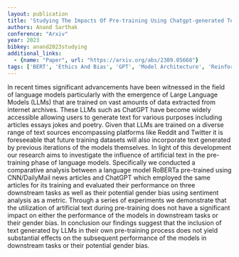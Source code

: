 ```yaml
---
layout: publication
title: 'Studying The Impacts Of Pre-training Using Chatgpt-generated Text On Downstream Tasks'
authors: Anand Sarthak
conference: "Arxiv"
year: 2023
bibkey: anand2023studying
additional_links:
  - {name: "Paper", url: "https://arxiv.org/abs/2309.05668"}
tags: ['BERT', 'Ethics And Bias', 'GPT', 'Model Architecture', 'Reinforcement Learning', 'Tools', 'Training Techniques']
---
```

In recent times significant advancements have been witnessed in the field of language models particularly with the emergence of Large Language Models (LLMs) that are trained on vast amounts of data extracted from internet archives. These LLMs such as ChatGPT have become widely accessible allowing users to generate text for various purposes including articles essays jokes and poetry. Given that LLMs are trained on a diverse range of text sources encompassing platforms like Reddit and Twitter it is foreseeable that future training datasets will also incorporate text generated by previous iterations of the models themselves. In light of this development our research aims to investigate the influence of artificial text in the pre-training phase of language models. Specifically we conducted a comparative analysis between a language model RoBERTa pre-trained using CNN/DailyMail news articles and ChatGPT which employed the same articles for its training and evaluated their performance on three downstream tasks as well as their potential gender bias using sentiment analysis as a metric. Through a series of experiments we demonstrate that the utilization of artificial text during pre-training does not have a significant impact on either the performance of the models in downstream tasks or their gender bias. In conclusion our findings suggest that the inclusion of text generated by LLMs in their own pre-training process does not yield substantial effects on the subsequent performance of the models in downstream tasks or their potential gender bias.
